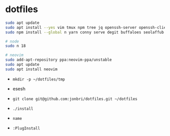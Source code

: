 # dotfiles

```sh
sudo apt update
sudo apt install --yes vim tmux npm tree jq openssh-server openssh-client g++ curl libssl-dev make net-tools zip
sudo npm install --global n yarn conny serve degit buffaloes seolaffub n verdaccio

# node
sudo n 18

# neovim
sudo add-apt-repository ppa:neovim-ppa/unstable
sudo apt update
sudo apt install neovim
```

- `mkdir -p ~/dotfiles/tmp`

- esesh
- `git clone git@github.com:jonbri/dotfiles.git ~/dotfiles`
- `./install`
- `name`
- `:PlugInstall`


